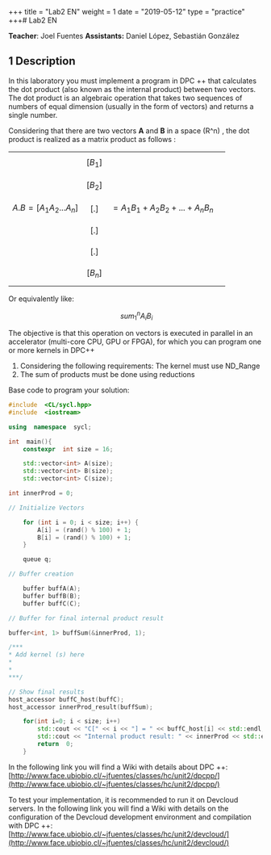 +++ title = "Lab2 EN" weight = 1 date = "2019-05-12" type = "practice" +++# Lab2 EN

**Teacher**: Joel Fuentes
**Assistants:** Daniel López, Sebastián González

## 1 Description

In this laboratory you must implement a program in DPC ++ that calculates the dot product (also known as the internal product) between two vectors. The dot product is an algebraic operation that takes two sequences of numbers of equal dimension (usually in the form of vectors) and returns a single number.

Considering that there are two vectors **A** and **B** in a space (R^n) , the dot product is realized as a matrix product as follows :

| | | | |
|---|---|---|---|
| |$$[B_1]$$| | |
||$$[B_2]$$|||
|$$A.B = [A_1 A_2 ... A_n]$$| $$[ . ]$$|$$= A_1B_1 + A_2B_2 + ... + A_nB_n$$||
|| $$[ . ]$$|||
|| $$[ . ]$$|||
||$$[B_n]$$|||

  
Or equivalently like:

$$ \ sum_ {1} ^ {n} A_iB_i $$

The objective is that this operation on vectors is executed in parallel in an accelerator (multi-core CPU, GPU or FPGA), for which you can program one or more kernels in DPC++

  
<ol>

<li>Considering the following requirements: The kernel must use ND_Range</li>

<li>The sum of products must be done using reductions </li>

</ol>

Base code to program your solution:


```cpp
#include  <CL/sycl.hpp>
#include  <iostream>

using  namespace  sycl;

int  main(){
	constexpr  int size = 16;

	std::vector<int> A(size);
	std::vector<int> B(size);
	std::vector<int> C(size);

int innerProd = 0;

// Initialize Vectors

	for (int i = 0; i < size; i++) {
		A[i] = (rand() % 100) + 1;
		B[i] = (rand() % 100) + 1;
	}

	queue q;

// Buffer creation

	buffer buffA(A);
	buffer buffB(B);
	buffer buffC(C);

// Buffer for final internal product result

buffer<int, 1> buffSum(&innerProd, 1);

/***
* Add kernel (s) here
*
*
***/

// Show final results
host_accessor buffC_host(buffC);
host_accessor innerProd_result(buffSum);

	for(int i=0; i < size; i++)
		std::cout << "C[" << i << "] = " << buffC_host[i] << std::endl;
		std::cout << "Internal product result: " << innerProd << std::endl;
		return  0;
	}

```

In the following link you will find a Wiki with details about DPC ++: [http://www.face.ubiobio.cl/~jfuentes/classes/hc/unit2/dpcpp/](http://www.face.ubiobio.cl/~jfuentes/classes/hc/unit2/dpcpp/)
  
To test your implementation, it is recommended to run it on Devcloud servers. In the following link you will find a Wiki with details on the configuration of the Devcloud development environment and compilation with DPC ++: [http://www.face.ubiobio.cl/~jfuentes/classes/hc/unit2/devcloud/](http://www.face.ubiobio.cl/~jfuentes/classes/hc/unit2/devcloud/)